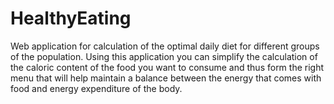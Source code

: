 # HealthyEating
Web application for calculation of the optimal daily diet for different groups of the population. Using this application you can simplify the calculation of the caloric content of the food you want to consume and thus form the right menu that will help maintain a balance between the energy that comes with food and energy expenditure of the body.
